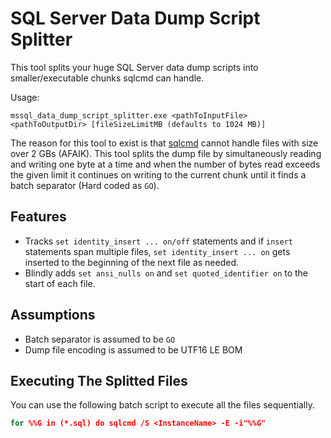 # SQL Server Data Dump Script Splitter

This tool splits your huge SQL Server data dump scripts into smaller/executable chunks sqlcmd can handle.

Usage:

```
mssql_data_dump_script_splitter.exe <pathToInputFile> <pathToOutputDir> [fileSizeLimitMB (defaults to 1024 MB)]
```

The reason for this tool to exist is that [sqlcmd](https://docs.microsoft.com/en-us/sql/tools/sqlcmd-utility) cannot handle files with size over 2 GBs (AFAIK). This tool splits the dump file by simultaneously reading and writing one byte at a time and when the number of bytes read exceeds the given limit it continues on writing to the current chunk until it finds a batch separator (Hard coded as `GO`).

## Features

* Tracks `set identity_insert ... on/off` statements and if `insert` statements span multiple files, `set identity_insert ... on` gets inserted to the beginning of the next file as needed.
* Blindly adds `set ansi_nulls on` and `set quoted_identifier on` to the start of each file.

## Assumptions

* Batch separator is assumed to be `GO`
* Dump file encoding is assumed to be UTF16 LE BOM

## Executing The Splitted Files

You can use the following batch script to execute all the files sequentially.

```bat
for %%G in (*.sql) do sqlcmd /S <InstanceName> -E -i"%%G"
```
